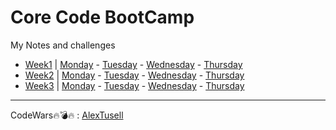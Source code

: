 # Core Code BootCamp

My Notes and challenges
- [Week1](src/week1) | [Monday](src/week1/monday) - [Tuesday](src/week1/tuesday) - [Wednesday](src/week1/wednesday) - [Thursday](src/week1/thursday)
- [Week2](src/week2) | [Monday](src/week2/monday) - [Tuesday](src/week2/tuesday) - [Wednesday](src/week2/wednesday) - [Thursday](src/week2/thursday)
- [Week3](src/week3) | [Monday](src/week3/monday) - [Tuesday](src/week3/tuesday) - [Wednesday](src/week3/wednesday) - [Thursday](src/week3/thursday)

---

CodeWars:fire::bomb::fire: : [AlexTusell](https://www.codewars.com/users/AlexTusell)
